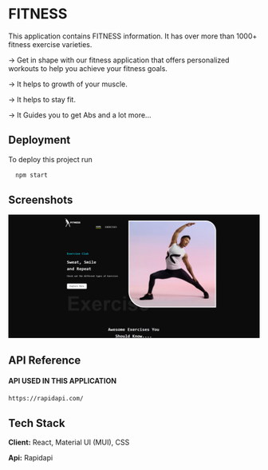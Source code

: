 
# FITNESS

This application contains FITNESS information. It has over more than 1000+ fitness exercise varieties.

-> Get in shape with our fitness application that offers personalized	 
            workouts to help you achieve your fitness goals.

-> It helps to growth of your muscle.

-> It helps to stay fit.

-> It Guides you to get Abs and a lot more...




## Deployment

To deploy this project run

```bash
  npm start 
```


## Screenshots

![App Screenshot](https://github.com/saitejamoroju/simplepage/blob/master/project%20pics/Capture.PNG?raw=true)


## API Reference

#### API USED IN THIS APPLICATION
    https://rapidapi.com/




## Tech Stack

**Client:** React, Material UI (MUI), CSS

**Api:** Rapidapi

